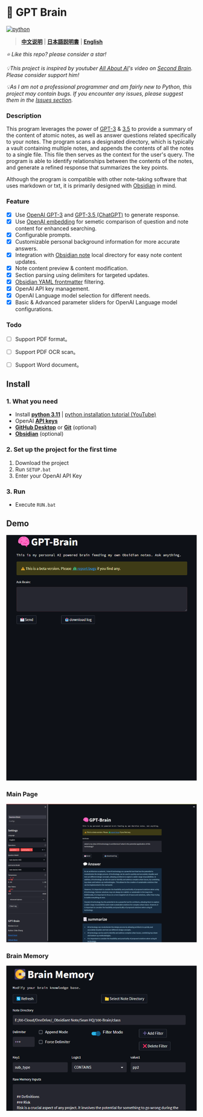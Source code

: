 # 🧠 GPT Brain
[![python](https://img.shields.io/badge/python-3.11-blue)](https://www.python.org/downloads/release/python-3112/)

> **[中文说明](./Documentation/README_CN.md)** | **[日本語説明書](./Documentation/README_JP.md)** | **[English](./README.md)**

*⭐️ Like this repo? please consider a star!*

*💡This project is inspired by youtuber [All About AI](https://www.youtube.com/@AllAboutAI)'s video on [Second Brain](https://www.youtube.com/watch?v=1k2JpJRIoAA&ab_channel=AllAboutAI). Please consider support him!*

*💡As I am not a professional programmer and am fairly new to Python, this project may contain bugs. If you encounter any issues, please suggest them in the [Issues section](https://github.com/sean1832/GPT-Brain/issues).*

### Description
This program leverages the power of [GPT-3](https://platform.openai.com/docs/models/gpt-3) & [3.5](https://platform.openai.com/docs/models/gpt-3-5) to provide a summary of the content of atomic notes, 
as well as answer questions related specifically to your notes. 
The program scans a designated directory, 
which is typically a vault containing multiple notes, 
and appends the contents of all the notes to a single file. 
This file then serves as the context for the user's query. 
The program is able to identify
relationships between the contents of the notes, 
and generate a refined response that summarizes the key points.

Although the program is compatible with other note-taking software that uses
markdown or txt, 
it is primarily designed with [Obsidian](https://obsidian.md/) in mind. 

### Feature
- [x] Use [OpenAI GPT-3](https://platform.openai.com/docs/models/gpt-3) and [GPT-3.5 (ChatGPT)](https://platform.openai.com/docs/models/gpt-3-5) to generate response.
- [x] Use [OpenAI embedding](https://platform.openai.com/docs/guides/embeddings/what-are-embeddings) for semetic comparison of question and note content for enhanced searching.
- [x] Configurable prompts.
- [x] Customizable personal background information for more accurate answers.
- [x] Integration with [Obsidian note](https://obsidian.md/) local directory for easy note content updates.
- [x] Note content preview & content modification.
- [x] Section parsing using delimiters for targeted updates.
- [x] [Obsidian YAML frontmatter](https://help.obsidian.md/Editing+and+formatting/Metadata) filtering.
- [x] OpenAI API key management.
- [x] OpenAI Language model selection for different needs.
- [x] Basic & Advanced parameter sliders for OpenAI Language model configurations.

### Todo
- [ ] Support PDF format。
- [ ] Support PDF OCR scan。
- [ ] Support Word document。


## Install
### 1. What you need
- Install **[python 3.11](https://www.python.org/downloads)** | [python installation tutorial (YouTube)](https://youtu.be/HBxCHonP6Ro?t=105)
- OpenAI **[API keys](https://platform.openai.com/account/api-keys)**
- **[GitHub Desktop](https://desktop.github.com/)** or **[Git](https://git-scm.com/downloads)** (optional)
- **[Obsidian](https://obsidian.md/)** (optional)

### 2. Set up the project for the first time
1. Download the project
2. Run `SETUP.bat`
3. Enter your OpenAI API Key

### 3. Run
- Execute `RUN.bat`

## Demo
![](Documentation/images/demo_menu_en.gif)
### Main Page
![screenshot1](Documentation/images/menu_en.png)
### Brain Memory
![screenshot2](Documentation/images/memory_en.png)
